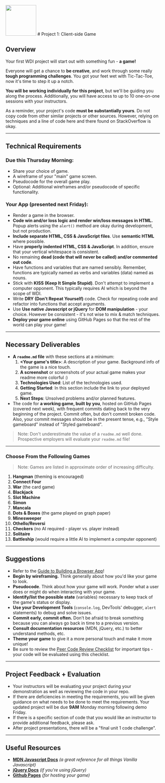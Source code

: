 <img src="https://i.imgur.com/2y0Lyzy.png" width=100>
# Project 1: Client-side Game

## Overview

Your first WDI project will start out with something fun - **a game!**

Everyone will get a chance to **be creative**, and work through some really **tough programming challenges**.  You got your feet wet
with Tic-Tac-Toe, now it's time to step it up a notch.

**You will be working individually for this project**, but we'll be guiding you along the process. Additionally, you will have access to up to 10 one-on-one sessions with your instructors.

As a reminder, your project's code **must be substantially yours**. Do not copy code from other similar projects or other sources. However, relying on techniques and a line of code here and there found on StackOverflow is okay.

---

## Technical Requirements

### Due this Thursday Morning:

- Share your choice of game.
- A wireframe of your "main" game screen.
- Pseudocode for the overall game play.
- Optional: Additional wireframes and/or pseudocode of specific functionality.

### Your App (presented next Friday):

- Render a game in the browser.
- **Code win and/or loss logic and render win/loss messages in HTML.** Popup alerts using the `alert()` method are okay during development, but not production.
- **Include separate HTML, CSS & JavaScript files**. Use **semantic HTML** where possible.
- Have **properly indented HTML, CSS & JavaScript**. In addition, ensure that your vertical whitespace is consistent.
- No remaining **dead (code that will never be called) and/or commented out code**.
- Have functions and variables that are named sensibly. Remember, functions are typically named as verbs and variables (data) named as nouns.
- Stick with **KISS (Keep It Simple Stupid)**. Don't attempt to implement a computer opponent.  This typically requires AI which is beyond the scope of WDI.
- Write **DRY (Don't Repeat Yourself)** code. Check for repeating code and refactor into functions that accept arguments.
- Use **Use native Javascript or jQuery** for **DOM manipulation** - your choice. However be consistent - it's not wise to mix & match techniques.
- **Deploy your game online** using GitHub Pages so that the rest of the world can play your game!

---

## Necessary Deliverables

- **A ``readme.md`` file** with these sections at a minimum:
  1. **\<Your game's title\>**: A description of your game.  Background info of the game is a nice touch.
  1. **A screenshot** or screenshots of your actual game makes your readme more colorful :)
  1. **Technologies Used**: List of the technologies used.
  1. **Getting Started**: In this section include the link to your deployed game. 
  1. **Next Steps**: Unsolved problems and/or planned features.
- The code for **a working game, built by you**, hosted on GitHub Pages (covered next week),
  with frequent commits dating back to the very beginning of the project. Commit often, but don't commit broken code. Also, your commit messages should be in the present tense, e.g., "Style gameboard" instead of "Styled gameboard".

> Note: Don't underestimate the value of a `readme.md` well done. Prospective employers will evaluate your `readme.md` file!

---

### Choose From the Following Games

> Note: Games are listed in approximate order of increasing difficulty.

1. **Hangman** (theming is encouraged)
1. **Connect Four**
1. **War** (the card game)
1. **Blackjack**
1. **Slot Machine**
1. **Simon**
1. **Mancala**
1. **Dots & Boxes** (the game played on graph paper)
1. **Minesweeper**
1. **Othello/Reversi**
1. **Checkers** (no AI required - player vs. player instead)
1. **Solitaire**
1. **Battleship** (would require a little AI to implement a computer opponent)

---

## Suggestions

- Refer to the [Guide to Building a Browser App](https://github.com/ga-students/wdi-dt-57/blob/master/work/w01/d5/03-guide-to-building-a-browser-app.md)!
- **Begin by wireframing.** Think generally about how you'd
  like your game to look.
- **Pseudocode**. Think about how your game will work.  Ponder what a user does or might do when interacting with your game.
- **Identify/list the possible state** (variables) necessary to keep track of the game's status or display.
- **Use your Development Tools** (`console.log`, DevTools' debugger, `alert` statements) to debug and solve issues.
- **Commit early, commit often.** Don’t be afraid to break something because you can always go back in time to a previous version.
- **Consult documentation resources** (MDN, jQuery, etc.) to better understand methods, etc.
- **Theme your game** to give it a more personal touch and make it more unique!
- Be sure to review the [Peer Code Review Checklist](./p1_peer_code_review.md) for important tips - your code will be evaluated using this checklist.

---

## Project Feedback + Evaluation

- Your instructors will be evaluating your project during your demonstration as well as reviewing the code in your repo.
- If there are deficiencies in meeting the requirements, you will be given guidance on what needs to be done to meet the requirements.  Your updated project will be due **9AM** Monday morning following demo Friday.
- If there is a specific section of code that you would like an instructor to provide additional feedback, please ask.
- After project presentations, there will be a "final unit 1 code challenge".

---

## Useful Resources

- **[MDN Javascript Docs](https://developer.mozilla.org/en-US/docs/Web/JavaScript)**
  _(a great reference for all things Vanilla Javascript)_
- **[jQuery Docs](http://api.jquery.com)** _(if you're using jQuery)_
- **[Github Pages](https://pages.github.com)** _(for hosting your game)_